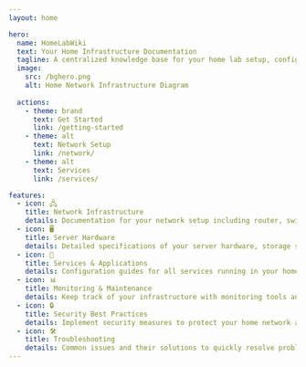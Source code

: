 ```yaml
---
layout: home

hero:
  name: HomeLabWiki
  text: Your Home Infrastructure Documentation
  tagline: A centralized knowledge base for your home lab setup, configurations, and troubleshooting guides.
  image:
    src: /bghero.png
    alt: Home Network Infrastructure Diagram
     
  actions:
    - theme: brand
      text: Get Started
      link: /getting-started
    - theme: alt
      text: Network Setup
      link: /network/
    - theme: alt
      text: Services
      link: /services/

features:
  - icon: 🖧
    title: Network Infrastructure
    details: Documentation for your network setup including router, switch configurations, VLANs, and Wi-Fi settings.
  - icon: 🖥️
    title: Server Hardware
    details: Detailed specifications of your server hardware, storage solutions, and peripheral devices.
  - icon: 🚀
    title: Services & Applications
    details: Configuration guides for all services running in your home lab including media servers, home automation, and more.
  - icon: 📊
    title: Monitoring & Maintenance
    details: Keep track of your infrastructure with monitoring tools and regular maintenance procedures.
  - icon: 🔒
    title: Security Best Practices
    details: Implement security measures to protect your home network and services from threats.
  - icon: 🛠️
    title: Troubleshooting
    details: Common issues and their solutions to quickly resolve problems in your home lab.
---
```




<style>
:root {
  --primary-color: #3a86ff;
  --secondary-color: #8338ec;
  --accent-color: #ff006e;
  --success-color: #38b000;
  --warning-color: #ffbe0b;
  --danger-color: #ff006e;
  --text-color: #2b2d42;
  --text-light: #8d99ae;
  --bg-color: #f8f9fa;
  --card-bg: #ffffff;
  --card-shadow: 0 4px 20px rgba(0, 0, 0, 0.08);
  --border-radius: 12px;
  --transition: all 0.3s ease;
}

.home-container {
  max-width: 1200px;
  margin: 0 auto;
  padding: 2rem 1rem;
  display: grid;
  grid-template-columns: 1fr;
  gap: 2.5rem;
}

/* Status Dashboard */
.dashboard-section h2,
.quick-access-section h2,
.updates-section h2,
.resource-section h2 {
  font-size: 1.8rem;
  margin-bottom: 1.5rem;
  color: var(--text-color);
  position: relative;
  padding-bottom: 0.5rem;
}

.dashboard-section h2::after,
.quick-access-section h2::after,
.updates-section h2::after,
.resource-section h2::after {
  content: '';
  position: absolute;
  bottom: 0;
  left: 0;
  width: 60px;
  height: 4px;
  background: linear-gradient(90deg, var(--primary-color), var(--secondary-color));
  border-radius: 2px;
}

.status-grid {
  display: grid;
  grid-template-columns: repeat(auto-fit, minmax(240px, 1fr));
  gap: 1.5rem;
}

.status-card {
  background: var(--card-bg);
  border-radius: var(--border-radius);
  box-shadow: var(--card-shadow);
  padding: 1.5rem;
  display: flex;
  align-items: center;
  transition: var(--transition);
}

.status-card:hover {
  transform: translateY(-5px);
  box-shadow: 0 8px 25px rgba(0, 0, 0, 0.12);
}

.status-card.online {
  border-left: 4px solid var(--success-color);
}

.status-card.warning {
  border-left: 4px solid var(--warning-color);
}

.status-card.danger {
  border-left: 4px solid var(--danger-color);
}

.status-icon {
  width: 40px;
  height: 40px;
  border-radius: 50%;
  display: flex;
  align-items: center;
  justify-content: center;
  font-size: 1.2rem;
  font-weight: bold;
  margin-right: 1rem;
}

.online .status-icon {
  background-color: rgba(56, 176, 0, 0.15);
  color: var(--success-color);
}

.warning .status-icon {
  background-color: rgba(255, 190, 11, 0.15);
  color: var(--warning-color);
}

.danger .status-icon {
  background-color: rgba(255, 0, 110, 0.15);
  color: var(--danger-color);
}

.status-info h3 {
  margin: 0;
  font-size: 1.1rem;
  color: var(--text-color);
}

.status-info p {
  margin: 0.3rem 0 0;
  color: var(--text-light);
  font-size: 0.9rem;
}

/* Quick Access */
.quick-access-grid {
  display: grid;
  grid-template-columns: repeat(auto-fit, minmax(120px, 1fr));
  gap: 1.5rem;
}

.quick-link {
  background: var(--card-bg);
  border-radius: var(--border-radius);
  box-shadow: var(--card-shadow);
  padding: 1.5rem 1rem;
  display: flex;
  flex-direction: column;
  align-items: center;
  justify-content: center;
  text-align: center;
  transition: var(--transition);
  text-decoration: none;
  color: var(--text-color);
}

.quick-link:hover {
  transform: translateY(-5px);
  box-shadow: 0 8px 25px rgba(0, 0, 0, 0.12);
  color: var(--primary-color);
}

.quick-icon {
  font-size: 2rem;
  margin-bottom: 0.8rem;
}

/* Timeline */
.timeline {
  position: relative;
  max-width: 100%;
}

.timeline::before {
  content: '';
  position: absolute;
  top: 0;
  bottom: 0;
  left: 20px;
  width: 2px;
  background: linear-gradient(to bottom, var(--primary-color), var(--secondary-color));
}

.timeline-item {
  position: relative;
  padding-left: 45px;
  padding-bottom: 2rem;
}

.timeline-item:last-child {
  padding-bottom: 0;
}

.timeline-date {
  position: absolute;
  left: 0;
  top: 0;
  width: 40px;
  height: 40px;
  background: var(--card-bg);
  border: 2px solid var(--primary-color);
  border-radius: 50%;
  display: flex;
  align-items: center;
  justify-content: center;
  font-size: 0.7rem;
  font-weight: bold;
  color: var(--primary-color);
  z-index: 1;
}

.timeline-content {
  background: var(--card-bg);
  border-radius: var(--border-radius);
  box-shadow: var(--card-shadow);
  padding: 1.5rem;
  transition: var(--transition);
}

.timeline-content:hover {
  transform: translateX(5px);
  box-shadow: 0 8px 25px rgba(0, 0, 0, 0.12);
}

.timeline-content h3 {
  margin: 0 0 0.5rem;
  font-size: 1.1rem;
  color: var(--text-color);
}

.timeline-content p {
  margin: 0;
  color: var(--text-light);
  font-size: 0.95rem;
}

.read-more {
  display: inline-block;
  margin-top: 0.8rem;
  color: var(--primary-color);
  font-size: 0.9rem;
  font-weight: 500;
  text-decoration: none;
  transition: var(--transition);
}

.read-more:hover {
  color: var(--secondary-color);
  text-decoration: underline;
}

/* Resource Usage */
.resource-grid {
  display: grid;
  grid-template-columns: repeat(auto-fit, minmax(240px, 1fr));
  gap: 1.5rem;
}

.resource-card {
  background: var(--card-bg);
  border-radius: var(--border-radius);
  box-shadow: var(--card-shadow);
  padding: 1.5rem;
  transition: var(--transition);
}

.resource-card:hover {
  transform: translateY(-5px);
  box-shadow: 0 8px 25px rgba(0, 0, 0, 0.12);
}

.resource-card h3 {
  margin: 0 0 1rem;
  font-size: 1.1rem;
  color: var(--text-color);
}

.progress-container {
  width: 100%;
  height: 10px;
  background-color: #edf2f7;
  border-radius: 5px;
  overflow: hidden;
  margin-bottom: 0.5rem;
}

.progress-bar {
  height: 100%;
  background: linear-gradient(90deg, var(--primary-color), var(--secondary-color));
  border-radius: 5px;
  transition: width 0.5s ease;
}

.progress-bar.warning {
  background: linear-gradient(90deg, var(--warning-color), #ff9e00);
}

.progress-bar.danger {
  background: linear-gradient(90deg, var(--danger-color), #ff5400);
}

.resource-details {
  font-size: 0.9rem;
  color: var(--text-light);
  text-align: right;
}

/* Responsive adjustments */
@media (min-width: 768px) {
  .home-container {
    grid-template-columns: repeat(2, 1fr);
  }
  
  .dashboard-section,
  .resource-section {
    grid-column: span 2;
  }
}

@media (min-width: 1024px) {
  .timeline::before {
    left: 50%;
    transform: translateX(-50%);
  }
  
  .timeline-item {
    padding-left: 0;
    padding-right: 0;
    width: 50%;
  }
  
  .timeline-item:nth-child(odd) {
    margin-right: auto;
    padding-right: 45px;
  }
  
  .timeline-item:nth-child(even) {
    margin-left: auto;
    padding-left: 45px;
  }
  
  .timeline-date {
    left: auto;
    right: 0;
  }
  
  .timeline-item:nth-child(even) .timeline-date {
    left: 0;
    right: auto;
  }
}

@media (max-width: 767px) {
  .status-grid,
  .quick-access-grid,
  .resource-grid {
    grid-template-columns: 1fr;
  }
}
</style>